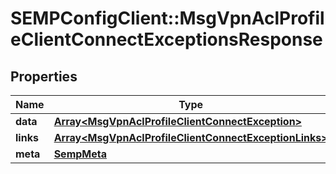 # SEMPConfigClient::MsgVpnAclProfileClientConnectExceptionsResponse

## Properties
Name | Type | Description | Notes
------------ | ------------- | ------------- | -------------
**data** | [**Array&lt;MsgVpnAclProfileClientConnectException&gt;**](MsgVpnAclProfileClientConnectException.md) |  | [optional] 
**links** | [**Array&lt;MsgVpnAclProfileClientConnectExceptionLinks&gt;**](MsgVpnAclProfileClientConnectExceptionLinks.md) |  | [optional] 
**meta** | [**SempMeta**](SempMeta.md) |  | 



